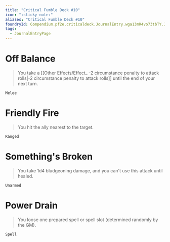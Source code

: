 ```yaml
---
title: "Critical Fumble Deck #10"
icon: ":sticky-note:"
aliases: "Critical Fumble Deck #10"
foundryId: Compendium.pf2e.criticaldeck.JournalEntry.wga13mR4vo73tbTY.JournalEntryPage.RwmPxeyYxpqhNpKj
tags:
  - JournalEntryPage
---
```

# Off Balance

> You take a [[Other Effects/Effect_ -2 circumstance penalty to attack rolls|-2 circumstance penalty to attack rolls]] until the end of your next turn.

`Melee`

# Friendly Fire

> You hit the ally nearest to the target.

`Ranged`

# Something's Broken

> You take 1d4 bludgeoning damage, and you can't use this attack until healed.

`Unarmed`

# Power Drain

> You loose one prepared spell or spell slot (determined randomly by the GM).

`Spell`